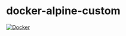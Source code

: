 # docker-alpine-custom

[![Docker](https://github.com/manegit/docker-alpine-custom/actions/workflows/docker-publish.yml/badge.svg)](https://github.com/manegit/docker-alpine-custom/actions/workflows/docker-publish.yml)

